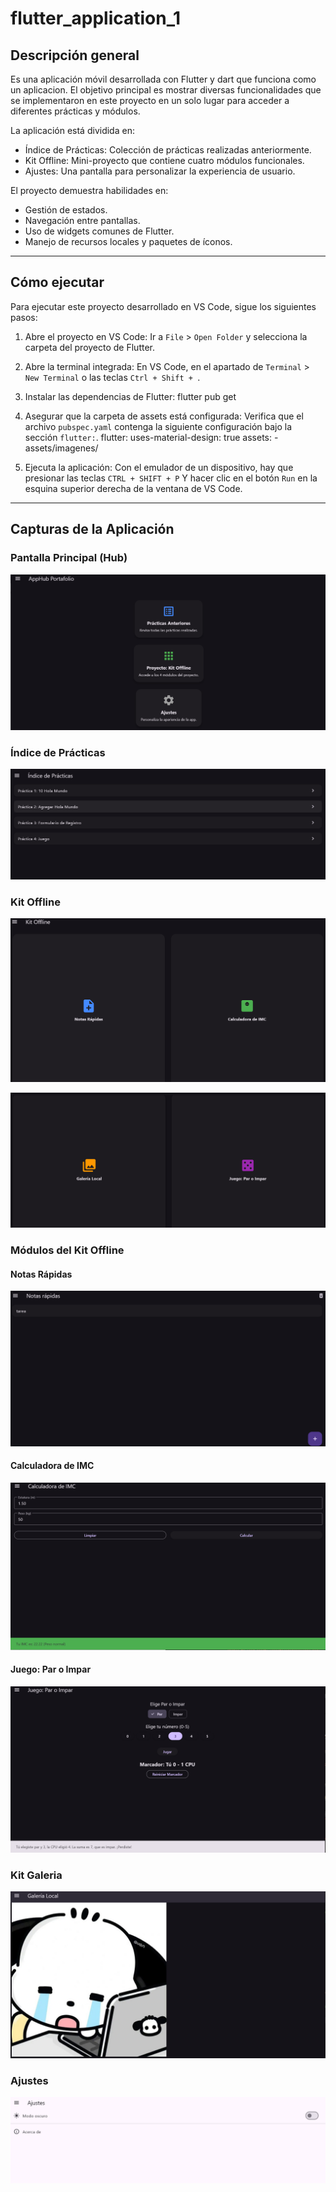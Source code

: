 # flutter_application_1

## Descripción general

Es una aplicación móvil desarrollada con Flutter y dart que funciona como un aplicacion. El objetivo principal es mostrar diversas funcionalidades que se implementaron en este proyecto en un solo lugar para acceder a diferentes prácticas y módulos.

La aplicación está dividida en:

* Índice de Prácticas: Colección de prácticas realizadas anteriormente.
* Kit Offline: Mini-proyecto que contiene cuatro módulos funcionales.
* Ajustes: Una pantalla para personalizar la experiencia de usuario.

El proyecto demuestra habilidades en:
* Gestión de estados.
* Navegación entre pantallas.
* Uso de widgets comunes de Flutter.
* Manejo de recursos locales y paquetes de íconos.

---

## Cómo ejecutar

Para ejecutar este proyecto desarrollado en VS Code, sigue los siguientes pasos:

1.  Abre el proyecto en VS Code:
    Ir a `File` > `Open Folder` y selecciona la carpeta del proyecto de Flutter.

2.  Abre la terminal integrada:
    En VS Code, en el apartado de `Terminal` > `New Terminal` o las teclas `Ctrl + Shift + `. 

3.  Instalar las dependencias de Flutter:
    flutter pub get

4.  Asegurar que la carpeta de assets está configurada:
    Verifica que el archivo `pubspec.yaml` contenga la siguiente configuración bajo la sección `flutter:`.
    flutter:
      uses-material-design: true
      assets:
        - assets/imagenes/
    

5.  Ejecuta la aplicación:
    Con el emulador de un dispositivo, hay que presionar las teclas `CTRL + SHIFT + P` Y hacer clic en el botón `Run` en la esquina superior derecha de la ventana de VS Code.

---

## Capturas de la Aplicación

### Pantalla Principal (Hub)
![Captura de la pantalla principal o Hub de la aplicación, mostrando tarjetas de navegación.](assets/imagenes/PantallaHub.png)

### Índice de Prácticas
![Captura del Índice de Prácticas, mostrando una lista de proyectos previos.](assets/imagenes/IndicePracticas.png)

### Kit Offline
![Captura del Kit Offline, mostrando los cuatro módulos del mini-proyecto.](assets/imagenes/Kit1.png) 

![Captura del Kit Offline, mostrando los cuatro módulos del mini-proyecto.](assets/imagenes/Kit2.png)


### Módulos del Kit Offline

#### Notas Rápidas
![Aqui se muetran las notas, se puede agregar y eliminar](assets/imagenes/Notas.png)

#### Calculadora de IMC
![Aqui se muetra la Calculadora de IMC.](assets/imagenes/Calculadora.png)

#### Juego: Par o Impar
![Aqui se muetra el juego de Par o Impar.](assets/imagenes/JuegoM.png)

### Kit Galeria
![Aqui se muetra la Galeria con imagenes](assets/imagenes/Galeria.png)

### Ajustes
![Aqui se muetra la pantalla de Ajustes.](assets/imagenes/Ajustes.png)